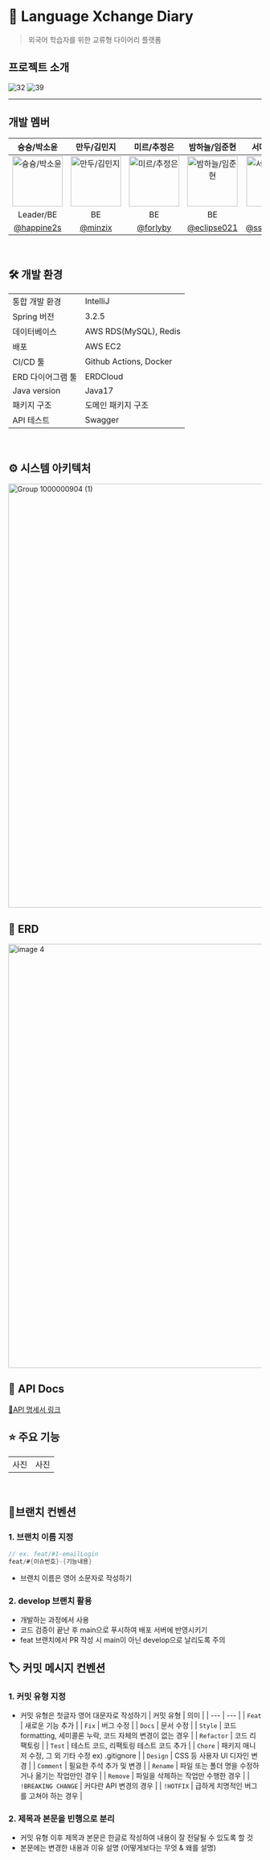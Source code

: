 # 📖 Language Xchange Diary
> 외국어 학습자를 위한 교류형 다이어리 플랫폼 

## 프로젝트 소개
![32](https://github.com/user-attachments/assets/709dcd3f-d93d-4b94-8ffd-0523a0b518e6)
![39](https://github.com/user-attachments/assets/eeaf86df-8e0d-4467-bf0e-8940d83b8f00)

---

## 개발 멤버
| 슝슝/박소윤 | 만두/김민지 | 미르/추정은 | 밤하늘/임준현 | 서머/신서현 |
|:------:|:------:|:------:|:------:|:------:|
| <img width="100" alt="슝슝/박소윤" src="https://avatars.githubusercontent.com/happine2s" />  | <img width="100" alt="만두/김민지" src="https://avatars.githubusercontent.com/minzix" /> | <img width="100" alt="미르/추정은" src="https://avatars.githubusercontent.com/forlyby" />  | <img width="100" alt="밤하늘/임준현" src="https://avatars.githubusercontent.com/eclipse021" /> | <img width="100" alt="서머/신서현" src="https://avatars.githubusercontent.com/ss99x2002" />  |
| Leader/BE | BE | BE | BE | BE |
| [@happine2s](https://github.com/happine2s) | [@minzix](https://github.com/minzix) | [@forlyby](https://github.com/forlyby) | [@eclipse021](https://github.com/eclipse021) | [@ss99x2002](https://github.com/ss99x2002) |

<br>

## 🛠️ 개발 환경

| |  |
| --- | --- |
| 통합 개발 환경 | IntelliJ  |
| Spring 버전 | 3.2.5 |
| 데이터베이스 | AWS RDS(MySQL), Redis |
| 배포 | AWS EC2 |
| CI/CD 툴 | Github Actions, Docker |
| ERD 다이어그램 툴 | ERDCloud |
| Java version | Java17 |
| 패키지 구조 | 도메인 패키지 구조 |
| API 테스트 | Swagger |


<br>

## ⚙️ 시스템 아키텍처
<img width="1680" height="843" alt="Group 1000000904 (1)" src="https://github.com/user-attachments/assets/d207df42-954b-451f-a643-9f8af1c1c59f" />

<br>

## 💾 ERD
<img width="1681" height="843" alt="image 4" src="https://github.com/user-attachments/assets/c75ee51d-95d7-4de0-9588-f02a4a4da6ec" />

<br>

## 📝 API Docs
<a href="https://rigorous-tourmaline-47c.notion.site/API-22b91de6073780588b2ee92b881492e8?source=copy_link">🔗API 명세서 링크 </a>

## ⭐️ 주요 기능
<table>
  <tr>
    <td>
      사진 
    </td>
    <td>
      사진 
    </td>
   
  </tr>
</table>

<br>

## 📜브랜치 컨벤션

### 1. 브랜치 이름 지정

```java
// ex. feat/#1-emailLogin
feat/#{이슈번호}-{기능내용}
```

- 브랜치 이름은 영어 소문자로 작성하기

### 2. develop 브랜치 활용

- 개발하는 과정에서 사용
- 코드 검증이 끝난 후 main으로 푸시하여 배포 서버에 반영시키기
- feat 브랜치에서 PR 작성 시 main이 아닌 develop으로 날리도록 주의

## 🏷️ 커밋 메시지 컨벤션

### 1. 커밋 유형 지정
- 커밋 유형은 첫글자 영어 대문자로 작성하기
    | 커밋 유형 | 의미 |
    | --- | --- |
    | `Feat` | 새로운 기능 추가 |
    | `Fix` | 버그 수정 |
    | `Docs` | 문서 수정 |
    | `Style` | 코드 formatting, 세미콜론 누락, 코드 자체의 변경이 없는 경우 |
    | `Refactor` | 코드 리팩토링 |
    | `Test` | 테스트 코드, 리팩토링 테스트 코드 추가 |
    | `Chore` | 패키지 매니저 수정, 그 외 기타 수정 ex) .gitignore |
    | `Design` | CSS 등 사용자 UI 디자인 변경 |
    | `Comment` | 필요한 주석 추가 및 변경 |
    | `Rename` | 파일 또는 폴더 명을 수정하거나 옮기는 작업만인 경우 |
    | `Remove` | 파일을 삭제하는 작업만 수행한 경우 |
    | `!BREAKING CHANGE` | 커다란 API 변경의 경우 |
    | `!HOTFIX` | 급하게 치명적인 버그를 고쳐야 하는 경우 |

### 2. 제목과 본문을 빈행으로 분리

- 커밋 유형 이후 제목과 본문은 한글로 작성하여 내용이 잘 전달될 수 있도록 할 것
- 본문에는 변경한 내용과 이유 설명 (어떻게보다는 무엇 & 왜를 설명)
